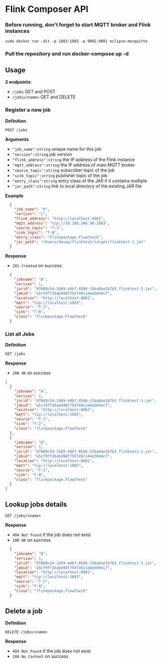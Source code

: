 # Flink Composer API

### Before running, don't forget to start MQTT broker and Flink instances
`sudo docker run -dit -p 1883:1883 -p 9001:9001 eclipse-mosquitto`

### Pull the repository and run docker-compose up -d

## Usage

**2 endpoints:**

- `/jobs` GET and POST
- `/jobs/<name>` GET and DELETE 

### Register a new job

**Definition**

`POST /jobs`

**Arguments**

- `"job_name":string` unique name for this job
- `"version":string` job version
- `"flink_address":string` the IP address of the Flink instance
- `"mqtt_address":string` the IP address of main MQTT broker
- `"source_topic":string` subscriber topic of the job
- `"sink_topic":string` publisher topic of the job
- `"entry_class":string` entry class of the JAR if it contains multiple
- `"jar_path":string` link to local directory of the existing JAR file

**Example**

```json
  {
    "job_name": "A",
    "version": "1",
    "flink_address": "http://localhost:8081",
    "mqtt_address": "tcp://10.188.166.98:1883",
    "source_topic": "T-1",
    "sink_topic": "T-N",
    "entry_class": "flinkpackage.FlowCheck",
    "jar_path": "/Users/davaa/flinktest/target/flinktest-1.jar"
  }
```

**Response**

- `201 Created` on success

```json
  {
    "jobname": "A",
    "version": 1,
    "jarid": "97888c54-1d69-44b7-8586-15ba0ae1b7b3_flinktest-1.jar",
    "jobid": "a5cf9ff2bab498f755f49c144e5044c7",
    "location": "http://localhost:8081",
    "mqtt": "tcp://localhost:1883",
    "source": "T-2",
    "sink": "T-N",
    "class": "flinkpackage.FlowCheck"
  }
```

### List all Jobs

**Definition**

`GET /jobs`

**Response**

- `200 OK` on success

```json
[
  {
    "jobname": "A",
    "version": 1,
    "jarid": "97888c54-1d69-44b7-8586-15ba0ae1b7b3_flinktest-1.jar",
    "jobid": "a5cf9ff2bab498f755f49c144e5044c7",
    "location": "http://localhost:8081",
    "mqtt": "tcp://localhost:1883",
    "source": "T-1",
    "sink": "T-2",
    "class": "flinkpackage.FlowCheck"
  },
  {
    "jobname": "B",
    "version": 1,
    "jarid": "97888c54-1d69-44b7-8586-15ba0ae1b7b3_flinktest-1.jar",
    "jobid": "a5cf9ff2bab498f755f49c144e5044c7",
    "location": "http://localhost:8081",
    "mqtt": "tcp://localhost:1883",
    "source": "T-2",
    "sink": "T-N",
    "class": "flinkpackage.FlowCheck"
  }
]
```

## Lookup jobs details

`GET /jobs/<name>`

**Response**

- `404 Not Found` if the job does not exist
- `200 OK` on success

```json
  {
    "jobname": "B",
    "version": 1,
    "jarid": "97888c54-1d69-44b7-8586-15ba0ae1b7b3_flinktest-1.jar",
    "jobid": "a5cf9ff2bab498f755f49c144e5044c7",
    "location": "http://localhost:8081",
    "mqtt": "tcp://localhost:1883",
    "source": "T-2",
    "sink": "T-N",
    "class": "flinkpackage.FlowCheck"
  }
```

## Delete a job

**Definition**

`DELETE /jobs/<name>`

**Response**

- `404 Not Found` if the job does not exist
- `204 No Content` on success